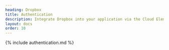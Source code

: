 ```yaml
---
heading: Dropbox
title: Authentication
description: Integrate Dropbox into your application via the Cloud Elements APIs.
layout: docs
order: 10
---
```


{% include authentication.md %}
